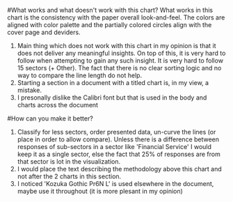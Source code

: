 #What works and what doesn't work with this chart?
What works in this chart is the consistency with the paper overall look-and-feel.
The colors are aligned with color palette and the partially colored circles align with the cover page and deviders.

1. Main thing which does not work with this chart in my opinion is that it does not deliver any meaningful insights.
On top of this, it is very hard to follow when attempting to gain any such insight.
It is very hard to follow 15 sectors (+ Other). The fact that there is no clear sorting logic and no way to compare the line length do not help.
2. Starting a section in a document with a titled chart is, in my view, a mistake.
3. I presonally dislike the Calibri font but that is used in the body and charts across the document

#How can you make it better?
1. Classify for less sectors, order presented data, un-curve the lines (or place in order to allow compare). Unless there is a difference between responses of sub-sectors in a sector like 'Financial Service' I would keep it as a single sector, else the fact that 25% of responses are from that sector is lot in the visualization.
2. I would place the text describing the methodology above this chart and not after the 2 charts in this section.
3. I noticed 'Kozuka Gothic Pr6N L' is used elsewhere in the document, maybe use it throughout (it is more plesant in my opinion)
